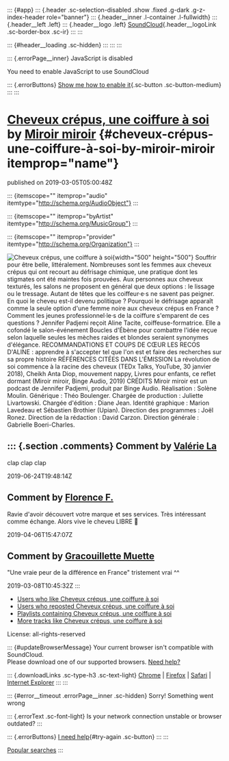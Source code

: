 ::: {#app}
::: {.header .sc-selection-disabled .show .fixed .g-dark .g-z-index-header role="banner"}
::: {.header__inner .l-container .l-fullwidth}
::: {.header__left .left}
::: {.header__logo .left}
[SoundCloud](/ "Home"){.header__logoLink .sc-border-box .sc-ir}
:::
:::

::: {#header__loading .sc-hidden}
:::
:::
:::

::: {.errorPage__inner}
JavaScript is disabled

You need to enable JavaScript to use SoundCloud

::: {.errorButtons}
[Show me how to enable it](http://www.enable-javascript.com/){.sc-button
.sc-button-medium}
:::
:::

[Cheveux crépus, une coiffure à soi](/miroir-miroir/cheveux-crepus-une-coiffure-a) by [Miroir miroir](/miroir-miroir) {#cheveux-crépus-une-coiffure-à-soi-by-miroir-miroir itemprop="name"}
=====================================================================================================================

published on 2019-03-05T05:00:48Z

::: {itemscope="" itemprop="audio" itemtype="http://schema.org/AudioObject"}
:::

::: {itemscope="" itemprop="byArtist" itemtype="http://schema.org/MusicGroup"}
:::

::: {itemscope="" itemprop="provider" itemtype="http://schema.org/Organization"}
:::

![Cheveux crépus, une coiffure à
soi](https://i1.sndcdn.com/artworks-000498852603-runecp-t500x500.jpg){width="500"
height="500"} Souffrir pour être belle, littéralement. Nombreuses sont
les femmes aux cheveux crépus qui ont recourt au défrisage chimique, une
pratique dont les stigmates ont été maintes fois prouvées. Aux personnes
aux cheveux texturés, les salons ne proposent en général que deux
options&nbsp;: le lissage ou le tressage. Autant de têtes que les
coiffeur·e·s ne savent pas peigner. En quoi le cheveu est-il devenu
politique&nbsp;? Pourquoi le défrisage apparaît comme la seule option
d'une femme noire aux cheveux crépus en France&nbsp;? Comment les jeunes
professionnel·le·s de la coiffure s'emparent de ces questions ? Jennifer
Padjemi reçoit Aline Tacite, coiffeuse-formatrice. Elle a cofondé le
salon-événement Boucles d'Ébène pour combattre l'idée reçue selon
laquelle seules les mèches raides et blondes seraient synonymes
d'élégance. RECOMMANDATIONS ET COUPS DE CŒUR LES RECOS D'ALINE&nbsp;:
apprendre à s'accepter tel que l'on est et faire des recherches sur sa
propre histoire RÉFÉRENCES CITÉES DANS L'ÉMISSION La révolution de soi
commence à la racine des cheveux (TEDx Talks, YouTube, 30 janvier 2018),
Cheikh Anta Diop, mouvement nappy, Livres pour enfants, ce reflet
dormant (Miroir miroir, Binge Audio, 2019) CRÉDITS Miroir miroir est un
podcast de Jennifer Padjemi, produit par Binge Audio. Réalisation&nbsp;:
Solène Moulin. Générique&nbsp;: Théo Boulenger. Chargée de
production&nbsp;: Juliette Livartowski. Chargée d'édition&nbsp;: Diane
Jean. Identité graphique&nbsp;: Marion Lavedeau et Sébastien Brothier
(Upian). Direction des programmes&nbsp;: Joël Ronez. Direction de la
rédaction&nbsp;: David Carzon. Direction générale&nbsp;: Gabrielle
Boeri-Charles.

::: {.section .comments}
Comment by [Valérie La](/val-rie-la)
------------------------------------

clap clap clap

2019-06-24T19:48:14Z

Comment by [Florence F.](/user-363585116)
-----------------------------------------

Ravie d\'avoir découvert votre marque et ses services. Très intéressant
comme échange. Alors vive le cheveu LIBRE 🌌

2019-04-06T15:47:07Z

Comment by [Gracouillette Muette](/gracouillette-muette)
--------------------------------------------------------

\"Une vraie peur de la différence en France\" tristement vrai \^\^

2019-03-08T10:45:32Z
:::

-   [Users who like Cheveux crépus, une coiffure à
    soi](/miroir-miroir/cheveux-crepus-une-coiffure-a/likes)
-   [Users who reposted Cheveux crépus, une coiffure à
    soi](/miroir-miroir/cheveux-crepus-une-coiffure-a/reposts)
-   [Playlists containing Cheveux crépus, une coiffure à
    soi](/miroir-miroir/cheveux-crepus-une-coiffure-a/sets)
-   [More tracks like Cheveux crépus, une coiffure à
    soi](/miroir-miroir/cheveux-crepus-une-coiffure-a/recommended)

License: all-rights-reserved

::: {#updateBrowserMessage}
Your current browser isn\'t compatible with SoundCloud.\
Please download one of our supported browsers. [Need
help?](https://help.soundcloud.com/hc/articles/115003564308-Technical-requirements)

::: {.downloadLinks .sc-type-h3 .sc-text-light}
[Chrome](http://google.com/chrome "Chrome") \|
[Firefox](http://firefox.com "Firefox") \|
[Safari](http://apple.com/safari "Safari") \| [Internet
Explorer](http://windows.microsoft.com/ie "Internet Explorer")
:::
:::

::: {#error__timeout .errorPage__inner .sc-hidden}
Sorry! Something went wrong

::: {.errorText .sc-font-light}
Is your network connection unstable or browser outdated?
:::

::: {.errorButtons}
[I need help](https://help.soundcloud.com){#try-again .sc-button}
:::
:::

[Popular searches](/popular/searches "Popular searches")
:::
